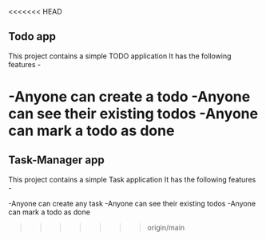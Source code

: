 <<<<<<< HEAD
## Todo app

This project contains a simple TODO application
It has the following features -

-Anyone can create a todo
-Anyone can see their existing todos 
-Anyone can mark a todo as done
=======
## Task-Manager app

This project contains a simple Task application
It has the following features -

-Anyone can create any task
-Anyone can see their existing todos 
-Anyone can mark a todo as done
>>>>>>> origin/main

